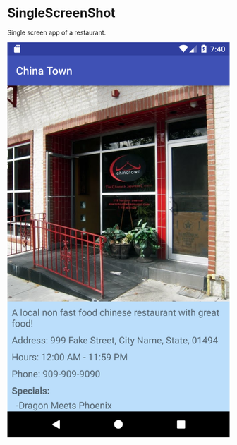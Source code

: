 # SingleScreenShot
Single screen app of a restaurant.

![ScrenSoot](https://github.com/bruno-mota/SingleScreenShot/blob/master/CHinaTown.png)
